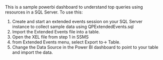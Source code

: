 This is a sample powerbi dashboard to understand top queries using resources in a SQL Server. To use this:

1. Create and start an extended events session on your SQL Server instance to collect sample data using QPExtendedEvents.sql
2. Import the Extended Events file into a table.
  1. Open the XEL file from step 1 in SSMS
  2. from Extended Events menu, select Export to-> Table.
3. Change the Data Source in the Power BI dashboard to point to your table and import the data.
